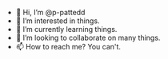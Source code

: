 - 👋 Hi, I’m @p-pattedd
- 👀 I’m interested in things.
- 🌱 I’m currently learning things.
- 💞️ I’m looking to collaborate on many things.
- 📫 How to reach me? You can't.

<!---
p-pattedd/p-pattedd is a ✨ special ✨ repository because its `README.md` (this file) appears on your GitHub profile.
You can click the Preview link to take a look at your changes.
--->
